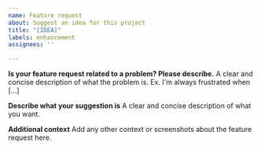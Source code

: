 ```yaml
---
name: Feature request
about: Suggest an idea for this project
title: "[IDEA]"
labels: enhancement
assignees: ''

---
```


**Is your feature request related to a problem? Please describe.**
A clear and concise description of what the problem is. Ex. I'm always frustrated when [...]

**Describe what your suggestion is**
A clear and concise description of what you want.

**Additional context**
Add any other context or screenshots about the feature request here.
